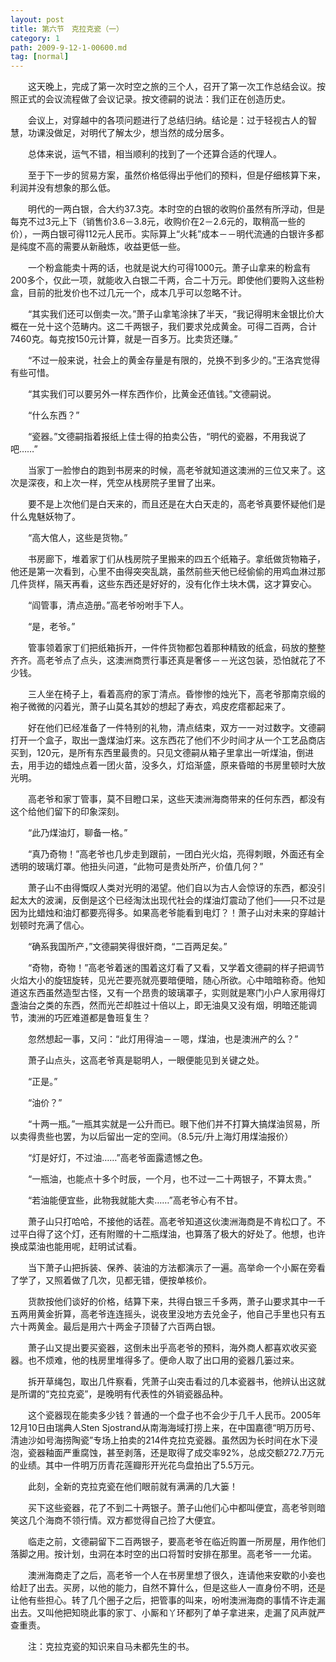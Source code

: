 ```yaml
---
layout: post
title: 第六节　克拉克瓷（一）
category: 1
path: 2009-9-12-1-00600.md
tag: [normal]
---
```


　　这天晚上，完成了第一次时空之旅的三个人，召开了第一次工作总结会议。按照正式的会议流程做了会议记录。按文德嗣的说法：我们正在创造历史。

　　会议上，对穿越中的各项问题进行了总结归纳。结论是：过于轻视古人的智慧，功课没做足，对明代了解太少，想当然的成分居多。

　　总体来说，运气不错，相当顺利的找到了一个还算合适的代理人。

　　至于下一步的贸易方案，虽然价格低得出乎他们的预料，但是仔细核算下来，利润并没有想象的那么低。

　　明代的一两白银，合大约37.3克。本时空的白银的收购价虽然有所浮动，但是每克不过3元上下（销售价3.6－3.8元，收购价在2－2.6元的，取稍高一些的价），一两白银可得112元人民币。实际算上“火耗”成本－－明代流通的白银许多都是纯度不高的需要从新融炼，收益更低一些。

　　一个粉盒能卖十两的话，也就是说大约可得1000元。萧子山拿来的粉盒有200多个，仅此一项，就能收入白银二千两，合二十万元。即使他们要购入这些粉盒，目前的批发价也不过几元一个，成本几乎可以忽略不计。

　　“其实我们还可以倒卖一次。”萧子山拿笔涂抹了半天，“我记得明末金银比价大概在一兑十这个范畴内。这二千两银子，我们要求兑成黄金。可得二百两，合计7460克。每克按150元计算，就是一百多万。比卖货还赚。”

　　“不过一般来说，社会上的黄金存量是有限的，兑换不到多少的。”王洛宾觉得有些可惜。

　　“其实我们可以要另外一样东西作价，比黄金还值钱。”文德嗣说。

　　“什么东西？”

　　“瓷器。”文德嗣指着报纸上佳士得的拍卖公告，“明代的瓷器，不用我说了吧……”

　　当家丁一脸惨白的跑到书房来的时候，高老爷就知道这澳洲的三位又来了。这次是深夜，和上次一样，凭空从栈房院子里冒了出来。

　　要不是上次他们是白天来的，而且还是在大白天走的，高老爷真要怀疑他们是什么鬼魅妖物了。

　　“高大倌人，这些是货物。”

　　书房廊下，堆着家丁们从栈房院子里搬来的四五个纸箱子。拿纸做货物箱子，他还是第一次看到，心里不由得突突乱跳，虽然前些天他已经偷偷的用鸡血淋过那几件货样，隔天再看，这些东西还是好好的，没有化作土块木偶，这才算安心。

　　“阎管事，清点造册。”高老爷吩咐手下人。

　　“是，老爷。”

　　管事领着家丁们把纸箱拆开，一件件货物都包着那种精致的纸盒，码放的整整齐齐。高老爷点了点头，这澳洲商贾行事还真是奢侈－－光这包装，恐怕就花了不少钱。

　　三人坐在椅子上，看着高府的家丁清点。昏惨惨的烛光下，高老爷那南京缎的袍子微微的闪着光，萧子山莫名其妙的想起了寿衣，鸡皮疙瘩都起来了。

　　好在他们已经准备了一件特别的礼物，清点结束，双方一一对过数字。文德嗣打开一个盒子，取出一盏煤油灯来。这东西花了他们不少时间才从一个工艺品商店买到，120元，是所有东西里最贵的。只见文德嗣从箱子里拿出一听煤油，倒进去，用手边的蜡烛点着一团火苗，没多久，灯焰渐盛，原来昏暗的书房里顿时大放光明。

　　高老爷和家丁管事，莫不目瞪口呆，这些天澳洲海商带来的任何东西，都没有这个给他们留下的印象深刻。

　　“此乃煤油灯，聊备一格。”

　　“真乃奇物！”高老爷也几步走到跟前，一团白光火焰，亮得刺眼，外面还有全透明的玻璃灯罩。他扭头问道，“此物可是贵处所产，价值几何？”

　　萧子山不由得慨叹人类对光明的渴望。他们自以为古人会惊讶的东西，都没引起太大的波澜，反倒是这个已经淘汰出现代社会的煤油灯震动了他们――只不过是因为比蜡烛和油灯都要亮得多。如果高老爷能看到电灯？！萧子山对未来的穿越计划顿时充满了信心。

　　“确系我国所产，”文德嗣笑得很奸商，“二百两足矣。”

　　“奇物，奇物！”高老爷着迷的围着这灯看了又看，又学着文德嗣的样子把调节火焰大小的旋钮旋转，见光芒要亮就亮要暗便暗，随心所欲。心中暗暗称奇。他知道这东西虽然造型古怪，又有一个昂贵的玻璃罩子，实则就是寒门小户人家用得灯盏油台之类的东西，然而光芒却胜过十倍以上，即无油臭又没有烟，明暗还能调节，澳洲的巧匠难道都是鲁班复生？

　　忽然想起一事，又问：“此灯用得油－－嗯，煤油，也是澳洲产的么？”

　　萧子山点头，这高老爷真是聪明人，一眼便能见到关键之处。

　　“正是。”

　　“油价？”

　　“十两一瓶。”一瓶其实就是一公升而已。眼下他们并不打算大搞煤油贸易，所以卖得贵些也罢，为以后留出一定的空间。（8.5元/升上海灯用煤油报价）

　　“灯是好灯，不过油……”高老爷面露遗憾之色。

　　“一瓶油，也能点十多个时辰，一个月，也不过一二十两银子，不算太贵。”

　　“若油能便宜些，此物我就能大卖……”高老爷心有不甘。

　　萧子山只打哈哈，不接他的话茬。高老爷知道这伙澳洲海商是不肯松口了。不过平白得了这个灯，还有附赠的十二瓶煤油，也算落了极大的好处了。他想，也许换成菜油也能用呢，赶明试试看。

　　当下萧子山把拆装、保养、装油的方法都演示了一遍。高举命一个小厮在旁看了学了，又照着做了几次，见都无错，便按单核价。

　　货款按他们谈好的价格，结算下来，共得白银三千多两，萧子山要求其中一千五两用黄金折算，高老爷连连摇头，说夜里没地方去兑金子，他自己手里也只有五六十两黄金。最后是用六十两金子顶替了六百两白银。

　　萧子山又提出要买瓷器，这倒未出乎高老爷的预料，海外商人都喜欢收买瓷器。也不烦难，他的栈房里堆得多了。便命人取了出口用的瓷器几篓过来。

　　拆开草绳包，取出几件察看，凭萧子山突击看过的几本瓷器书，他辨认出这就是所谓的“克拉克瓷”，是晚明有代表性的外销瓷器品种。

　　这个瓷器现在能卖多少钱？普通的一个盘子也不会少于几千人民币。2005年12月10日由瑞典人Sten Sjostrand从南海海域打捞上来，在中国嘉德“明万历号、清迪沙如号海捞陶瓷”专场上拍卖的214件克拉克瓷器。虽然因为长时间在水下浸泡，瓷器釉面严重腐蚀，甚至剥落，还是取得了成交率92%，总成交额272.7万元的业绩。其中一件明万历青花莲瓣形开光花鸟盘拍出了5.5万元。

　　此刻，全新的克拉克瓷在他们眼前就有满满的几大篓！

　　买下这些瓷器，花了不到二十两银子。萧子山他们心中都叫便宜，高老爷则暗笑这几个海商不领行情。双方都觉得自己捡了大便宜。

　　临走之前，文德嗣留下二百两银子，要高老爷在临近购置一所房屋，用作他们落脚之用。按计划，虫洞在本时空的出口将暂时安排在那里。高老爷一一允诺。

　　澳洲海商走了之后，高老爷一个人在书房里想了很久，连请他来安歇的小妾也给赶了出去。买房，以他的能力，自然不算什么，但是这些人一直身份不明，还是让他有些担心。转了几个圈子之后，把管事的叫来，吩咐澳洲海商的事情不许走漏出去。又叫他把知晓此事的家丁、小厮和丫环都列了单子拿进来，走漏了风声就严查重责。

　　注：克拉克瓷的知识来自马未都先生的书。
